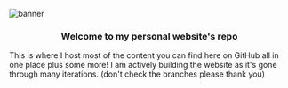 ![banner](https://media.discordapp.net/attachments/678347708238659624/1192185495896215692/image.png?ex=65a82843&is=6595b343&hm=0bae148ffe2458ce6f1c8862b732514ba535bc9d140b1106d6cf5fdeb6669261&=&quality=lossless)

<h3><div align="center">Welcome to my personal website's repo</div></h3>

This is where I host most of the content you can find here on GitHub all in one place plus some more! I am actively building the website as it's gone through many iterations. (don't check the branches please thank you)
